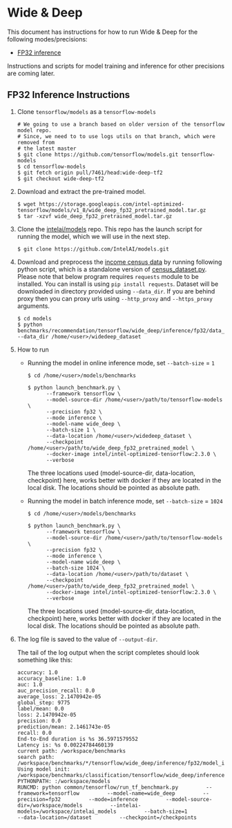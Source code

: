 # Wide & Deep

This document has instructions for how to run Wide & Deep for the
following modes/precisions:
* [FP32 inference](#fp32-inference-instructions)

Instructions and scripts for model training and inference
for other precisions are coming later.

## FP32 Inference Instructions

1. Clone `tensorflow/models` as a `tensorflow-models`
       
    ```
    # We going to use a branch based on older version of the tensorflow model repo.
    # Since, we need to to use logs utils on that branch, which were removed from 
    # the latest master
    $ git clone https://github.com/tensorflow/models.git tensorflow-models
    $ cd tensorflow-models
    $ git fetch origin pull/7461/head:wide-deep-tf2  
    $ git checkout wide-deep-tf2 
    ```
    
2. Download and extract the pre-trained model.
    ```
    $ wget https://storage.googleapis.com/intel-optimized-tensorflow/models/v1_8/wide_deep_fp32_pretrained_model.tar.gz
    $ tar -xzvf wide_deep_fp32_pretrained_model.tar.gz
    ```
 
3. Clone the [intelai/models](https://github.com/intelai/models) repo.
This repo has the launch script for running the model, which we will
use in the next step.

    ```
    $ git clone https://github.com/IntelAI/models.git
    ```
4. Download and preprocess the [income census data](https://archive.ics.uci.edu/ml/datasets/Census+Income) by running 
   following python script, which is a standalone version of [census_dataset.py](https://github.com/tensorflow/models/blob/master/official/wide_deep/census_dataset.py). 
   Please note that below program requires `requests` module to be installed. You can install is using `pip install requests`. 
   Dataset will be downloaded in directory provided using `--data_dir`. If you are behind proxy then you can proxy urls 
   using `--http_proxy` and `--https_proxy` arguments.
   ```
   $ cd models
   $ python benchmarks/recommendation/tensorflow/wide_deep/inference/fp32/data_download.py --data_dir /home/<user>/widedeep_dataset
   ```

5. How to run

   * Running the model in online inference mode, set `--batch-size` = `1`
       ``` 
       $ cd /home/<user>/models/benchmarks
    
       $ python launch_benchmark.py \ 
             --framework tensorflow \ 
             --model-source-dir /home/<user>/path/to/tensorflow-models \
             --precision fp32 \
             --mode inference \
             --model-name wide_deep \
             --batch-size 1 \
             --data-location /home/<user>/widedeep_dataset \
             --checkpoint /home/<user>/path/to/wide_deep_fp32_pretrained_model \
             --docker-image intel/intel-optimized-tensorflow:2.3.0 \
             --verbose
       ```
       The three locations used (model-source-dir, data-location, checkpoint) here, 
       works better with docker if they are located in the local disk. The locations 
       should be pointed as absolute path.

   * Running the model in batch inference mode, set `--batch-size` = `1024`
       ``` 
       $ cd /home/<user>/models/benchmarks
    
       $ python launch_benchmark.py \ 
             --framework tensorflow \ 
             --model-source-dir /home/<user>/path/to/tensorflow-models \
             --precision fp32 \
             --mode inference \
             --model-name wide_deep \
             --batch-size 1024 \
             --data-location /home/<user>/path/to/dataset \
             --checkpoint /home/<user>/path/to/wide_deep_fp32_pretrained_model \
             --docker-image intel/intel-optimized-tensorflow:2.3.0 \
             --verbose
       ```
       The three locations used (model-source-dir, data-location, checkpoint) here, 
       works better with docker if they are located in the local disk. The locations 
       should be pointed as absolute path.

6. The log file is saved to the value of `--output-dir`.

   The tail of the log output when the script completes should look
   something like this:

    ```
    accuracy: 1.0
    accuracy_baseline: 1.0
    auc: 1.0
    auc_precision_recall: 0.0
    average_loss: 2.1470942e-05
    global_step: 9775
    label/mean: 0.0
    loss: 2.1470942e-05
    precision: 0.0
    prediction/mean: 2.1461743e-05
    recall: 0.0
    End-to-End duration is %s 36.5971579552
    Latency is: %s 0.00224784460139
    current path: /workspace/benchmarks
    search path: /workspace/benchmarks/*/tensorflow/wide_deep/inference/fp32/model_init.py
    Using model init: /workspace/benchmarks/classification/tensorflow/wide_deep/inference/fp32/model_init.py
    PYTHONPATH: :/workspace/models
    RUNCMD: python common/tensorflow/run_tf_benchmark.py         --framework=tensorflow         --model-name=wide_deep         --precision=fp32         --mode=inference         --model-source-dir=/workspace/models         --intelai-models=/workspace/intelai_models         --batch-size=1                  --data-location=/dataset         --checkpoint=/checkpoints
    ```
